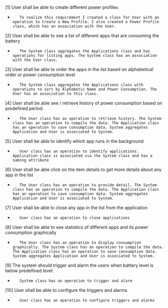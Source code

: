 [1] User shall be able to create different power profiles

-        To realize this requirement I created a class for User with an operation to Create a New Profile. I also created a Power Profile class, which has an association with the User.

[2] User shall be able to see a list of different apps that are consuming the battery

-        The System class aggregates the Applications class and has operations for listing apps. The System class has an association with the User class.

[3] User shall be able to order the apps in the list based on alphabetical order or power consumption level

-        The System class aggregates the Applications class with operations to sort by Alphabetic Name and Power Consumption. The User has an association to this class.

[4] User shall be able see / retrieve history of power consumption based on predefined period

-        The User class has an operation to retrieve history. The System class has an operation to compile the data. The Application class has an operation to save consumption data. System aggregates Application and User is associated to System.

[5] User shall be able to identify which app runs in the background

-        User class has an operation to identify applications. Application class is associated via the System class and has a naming attribute

[6] User shall be able click on the item details to get more details about any app in the list

-        The User class has an operation to provide detail. The System class has an operation to compile the data. The Application class has an operation to save consumption data. System aggregates Application and User is associated to System.

[7] User shall be able to close any app in the list from the application

-        User class has an operation to close applications

[8] User shall be able to see statistics of different apps and its power consumption graphically

-        The User class has an operation to display consumption graphically. The System class has an operation to compile the data. The Application class has an operation to save consumption data. System aggregates Application and User is associated to System.

[9] The system should trigger and alarm the users when battery level is below predefined level.

-        System class has an operation to trigger and alarm

[10] User shall be able to configure the triggers and alarms

-        User class has an operation to configure triggers and alarms
